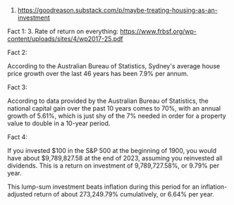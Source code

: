 1. https://goodreason.substack.com/p/maybe-treating-housing-as-an-investment 



Fact 1: 
3. Rate of return on everything: https://www.frbsf.org/wp-content/uploads/sites/4/wp2017-25.pdf 

Fact 2: 

According to the Australian Bureau of Statistics, Sydney's average house price growth over the last 46 years has been 7.9% per annum. 

Fact 3: 

 According to data provided by the Australian Bureau of Statistics, the national capital gain over the past 10 years comes to 70%, with an annual growth of 5.61%, which is just shy of the 7% needed in order for a property value to double in a 10-year period.
 
Fact 4: 

If you invested $100 in the S&P 500 at the beginning of 1900, you would have about $9,789,827.58 at the end of 2023, assuming you reinvested all dividends. This is a return on investment of 9,789,727.58%, or 9.79% per year.

This lump-sum investment beats inflation during this period for an inflation-adjusted return of about 273,249.79% cumulatively, or 6.64% per year.

